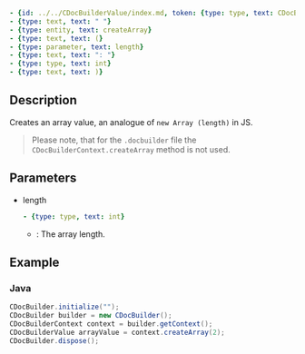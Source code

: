 ```yml signature
- {id: ../../CDocBuilderValue/index.md, token: {type: type, text: CDocBuilderValue}}
- {type: text, text: " "}
- {type: entity, text: createArray}
- {type: text, text: (}
- {type: parameter, text: length}
- {type: text, text: ": "}
- {type: type, text: int}
- {type: text, text: )}
```

## Description

Creates an array value, an analogue of `new Array (length)` in JS.

> Please note, that for the `.docbuilder` file the `CDocBuilderContext.createArray` method is not used.

## Parameters

<parameters>

- length

  ```yml signature.variant="inline"
  - {type: type, text: int}
  ```

  - : The array length.

</parameters>

## Example

### Java

``` java
CDocBuilder.initialize("");
CDocBuilder builder = new CDocBuilder();
CDocBuilderContext context = builder.getContext();
CDocBuilderValue arrayValue = context.createArray(2);
CDocBuilder.dispose();
```
